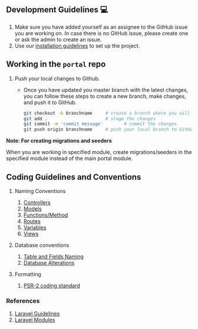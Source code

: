 ## Development Guidelines :computer:
1. Make sure you have added yourself as an assignee to the GitHub issue you are working on. In case there is no GitHub issue, please create one or ask the admin to create an issue.
2. Use our [installation guidelines](./installation.md) to set up the project.


## Working in the `portal` repo
1. Push your local changes to Github.
    * Once you have updated you master branch with the latest changes, you can follow these steps to create a new branch, make changes, and push it to GitHub.

        ```sh
        git checkout -b branchname     # create a branch where you will commit your changes
        git add .                      # stage the changes
        git commit -m 'commit message'        # commit the changes
        git push origin branchname     # push your local branch to GitHub and then create a Pull Request
        ```

**Note: For creating migrations and seeders**

When you are working in specified module, create migrations/seeders in the specified module instead of the main portal module.

## Coding Guidelines and Conventions

1. Naming Conventions
    1. [Controllers](https://webdevetc.com/blog/laravel-naming-conventions#section_naming-controllers)
    2. [Models](https://webdevetc.com/blog/laravel-naming-conventions#section_naming-conventions-for-models)
    3. [Functions/Method](https://xqsit.github.io/laravel-coding-guidelines/docs/naming-conventions/)
    4. [Routes](https://xqsit.github.io/laravel-coding-guidelines/docs/naming-conventions/)
    5. [Variables](https://webdevetc.com/blog/laravel-naming-conventions#section_variables)
    6. [Views](https://webdevetc.com/blog/laravel-naming-conventions#section_blade-view-files)

2. Database conventions
    1. [Table and Fields Naming](https://www.geeksforgeeks.org/database-table-and-column-naming-conventions/)
    2. [Database Alterations](https://www.w3resource.com/sql/sql-basic/basic-create-database.php)

3. Formatting
    1. [PSR-2 coding standard](https://www.php-fig.org/psr/psr-2/)

### References
1. [Laravel Guidelines](https://github.com/ColoredCow/resources/tree/master/laravel)
2. [Laravel Modules](https://nwidart.com/laravel-modules/v6/introduction)
